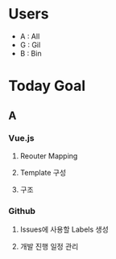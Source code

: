 # Users
- A : All
- G : Gil
- B : Bin

# Today Goal


## A


### Vue.js

1. Reouter Mapping

2. Template 구성

3. 구조

### Github 

1. Issues에 사용할 Labels 생성

2. 개발 진행 일정 관리

